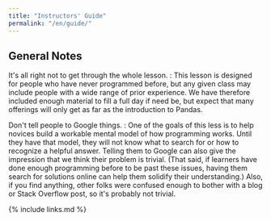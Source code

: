 ```yaml
---
title: "Instructors' Guide"
permalink: "/en/guide/"
---
```


## General Notes

It's all right not to get through the whole lesson.
:   This lesson is designed for people who have never programmed before,
    but any given class may include people with a wide range of prior experience.
    We have therefore included enough material to fill a full day if need be,
    but expect that many offerings will only get as far as the introduction to Pandas.

Don't tell people to Google things.
:   One of the goals of this less is
    to help novices build a workable mental model of how programming works.
    Until they have that model,
    they will not know what to search for or how to recognize a helpful answer.
    Telling them to Google can also give the impression that we think their problem is trivial.
    (That said, if learners have done enough programming before to be past these issues,
    having them search for solutions online can help them solidify their understanding.)
    Also,
    if you find anything,
    other folks were confused enough to bother with a blog or Stack Overflow post,
    so it's probably not trivial.

{% include links.md %}
